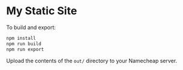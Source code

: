 # My Static Site

To build and export:

```bash
npm install
npm run build
npm run export
```

Upload the contents of the `out/` directory to your Namecheap server.
